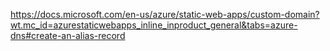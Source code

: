 https://docs.microsoft.com/en-us/azure/static-web-apps/custom-domain?wt.mc_id=azurestaticwebapps_inline_inproduct_general&tabs=azure-dns#create-an-alias-record
